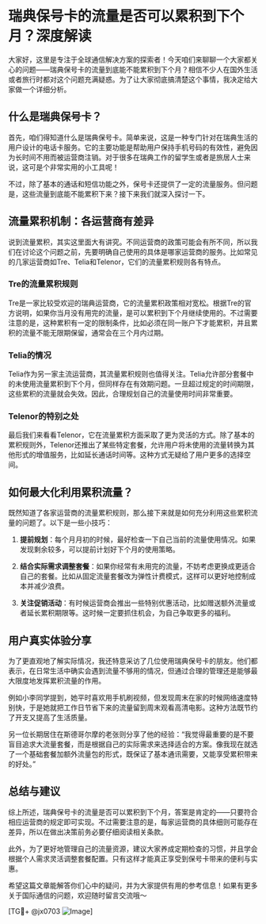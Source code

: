 # 瑞典保号卡的流量是否可以累积到下个月？深度解读

大家好，这里是专注于全球通信解决方案的探索者！今天咱们来聊聊一个大家都关心的问题——瑞典保号卡的流量到底能不能累积到下个月？相信不少人在国外生活或者旅行时都对这个问题充满疑惑。为了让大家彻底搞清楚这个事情，我决定给大家做一个详细分析。

## 什么是瑞典保号卡？

首先，咱们得知道什么是瑞典保号卡。简单来说，这是一种专门针对在瑞典生活的用户设计的电话卡服务。它的主要功能是帮助用户保持手机号码的有效性，避免因为长时间不用而被运营商注销。对于很多在瑞典工作的留学生或者是旅居人士来说，这可是个非常实用的小工具呢！

不过，除了基本的通话和短信功能之外，保号卡还提供了一定的流量服务。但问题是，这些流量到底能不能累积下来？接下来我们就深入探讨一下。

## 流量累积机制：各运营商有差异

说到流量累积，其实这里面大有讲究。不同运营商的政策可能会有所不同，所以我们在讨论这个问题之前，先要明确自己使用的具体是哪家运营商的服务。比如常见的几家运营商如Tre、Telia和Telenor，它们的流量累积规则各有特点。

### Tre的流量累积规则

Tre是一家比较受欢迎的瑞典运营商，它的流量累积政策相对宽松。根据Tre的官方说明，如果你当月没有用完的流量，是可以累积到下个月继续使用的。不过需要注意的是，这种累积有一定的限制条件，比如必须在同一账户下才能累积，并且累积的流量不能无限期保留，通常会在三个月内过期。

### Telia的情况

Telia作为另一家主流运营商，其流量累积规则也值得关注。Telia允许部分套餐中的未使用流量累积到下个月，但同样存在有效期问题。一旦超过规定的时间期限，这些累积的流量就会失效。因此，合理规划自己的流量使用时间非常重要。

### Telenor的特别之处

最后我们来看看Telenor，它在流量累积方面采取了更为灵活的方式。除了基本的累积规则外，Telenor还推出了某些特定套餐，允许用户将未使用的流量转换为其他形式的增值服务，比如延长通话时间等。这种方式无疑给了用户更多的选择空间。

## 如何最大化利用累积流量？

既然知道了各家运营商的流量累积规则，那么接下来就是如何充分利用这些累积流量的问题了。以下是一些小技巧：

1. **提前规划**：每个月月初的时候，最好检查一下自己当前的流量使用情况。如果发现剩余较多，可以提前计划好下个月的使用策略。
   
2. **结合实际需求调整套餐**：如果你经常有未用完的流量，不妨考虑更换成更适合自己的套餐。比如从固定流量套餐改为弹性计费模式，这样可以更好地控制成本并减少浪费。

3. **关注促销活动**：有时候运营商会推出一些特别优惠活动，比如赠送额外流量或者延长累积期限等。这时候一定要抓住机会，为自己争取更多的福利。

## 用户真实体验分享

为了更直观地了解实际情况，我还特意采访了几位使用瑞典保号卡的朋友。他们都表示，在日常生活中确实会遇到流量不够用的情况，但通过合理的管理还是能够最大限度地发挥累积流量的作用。

例如小李同学提到，她平时喜欢用手机刷视频，但发现周末在家的时候网络速度特别快，于是她就把工作日节省下来的流量留到周末观看高清电影。这种方法既节约了开支又提高了生活质量。

另一位长期居住在斯德哥尔摩的老张则分享了他的经验：“我觉得最重要的是不要盲目追求大流量套餐，而是根据自己的实际需求来选择适合的方案。像我现在就选了一个基础套餐加额外流量包的形式，既保证了基本通讯需要，又能享受累积带来的好处。”

## 总结与建议

综上所述，瑞典保号卡的流量是否可以累积到下个月，答案是肯定的——只要符合相应运营商的规定即可实现。不过需要注意的是，每家运营商的具体细则可能存在差异，所以在做出决策前务必要仔细阅读相关条款。

此外，为了更好地管理自己的流量资源，建议大家养成定期检查的习惯，并且学会根据个人需求灵活调整套餐配置。只有这样才能真正享受到保号卡带来的便利与实惠。

希望这篇文章能解答你们心中的疑问，并为大家提供有用的参考信息！如果有更多关于国际通信的问题，欢迎随时留言交流哦～

[TG💪+ @jx0703 ![Image](https://github.com/user-attachments/assets/dbca1d08-cadb-493c-b0ec-ad6f7a83f270)]